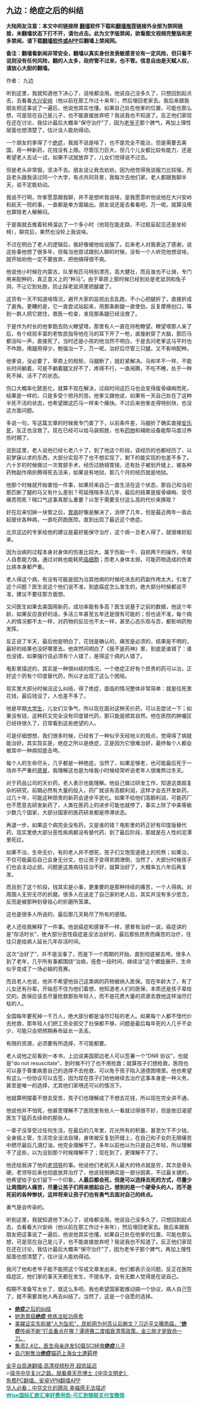  <!-- 面包屑导航 --> <h2>九边：绝症之后的纠结</h2> <p class="notice"><b>大陆网友注意：本文中的链接除 <a href="https://github.com/bannedbook/fanqiang" >翻墙</a>软件下载和<a href="https://github.com/killgcd/justmysocks/blob/master/README.md">翻墙推荐</a>链接外全部为禁网链接，未翻墙状态下打不开，请勿点击。此为文字版禁闻，欲看图文视频完整版和更多禁闻，请下载<a href="https://github.com/bannedbook/fanqiang">翻墙软件或APP</a>后翻墙上禁闻网。</p><p>备注：翻墙看新闻非常安全，翻墙以真实身份发表敏感言论有一定风险，但只看不说则没有任何风险，翻的人太多，政府管不过来，也不管。信息自由是天赋人权，请放心大胆的翻墙。</b></p>  <div class="entry"> <p>作者： 九边</p> <p id="summary">听到这里，我就知道他下决心了，说啥都没用。他说自己没多久了，只想回到起点去，去看看<a href="https://www.bannedbook.org/bnews/tag/%E5%A4%A7%E5%85%B4%E5%AE%89%E5%B2%AD/" class="st_tag internal_tag" rel="tag" title="标签 大兴安岭 下的日志">大兴安岭</a>（他以前在那工作过十来年），然后埋回老家去。我后来跟我朋友把这事说了一遍后，他说他其实也懂，如果自己处在他爹的位置，可能也那么想，可是现在自己是儿子，也不能直接放弃吧？我说我也不知道了。反正他们家现在还在讨论，我估计最后大概率‌‌“保守治疗‌‌”了，因为<a href="https://www.bannedbook.org/bnews/tag/%e8%80%81%e7%88%b7%e5%ad%90/" class="st_tag internal_tag" rel="tag" title="标签 老爷子 下的日志">老爷子</a>那个脾气，再加上理性层面也想清楚了，估计没人能劝得动。</p> <p>一个朋友的爹得了个<a href="https://www.bannedbook.org/bnews/tag/%E7%BB%9D%E7%97%87/" class="st_tag internal_tag" rel="tag" title="标签 绝症 下的日志">绝症</a>，我就不说是啥了，也不是完全不能治，但是需要去美国，用一种新药，花钱没有上限。尽管压力巨大，但几个儿女都比较有能力，还是希望老人去试一试，如果不试就放弃了，儿女们觉得说不过去。</p> <p>但是老头非常倔，坚决不去。朋友说让我去劝劝，因为他觉得我说服力比较强，而且老头跟我读过同一个大学，有点共同背景，我每次去他们家，老人都跟我聊半天，说不定能劝动。</p> <p>我说不行啊，你爹愿意跟我聊，并不是想听我说啥，是我愿意听他说他在大兴安岭和航天一院的事，一直都是单方面输出。朋友说还是去看看吧，万一呢，就算没用也算陪老人解解闷。</p> <p>于是我就去推着轮椅溜达了一个多小时（他现在能走路，不过稳妥起见还是坐轮椅），聊完后，果然也没轮上我说啥。</p> <p>不过在明白了老人的逻辑后，我好像被他给说服了。后来老人对我表达了感谢，说这些事他想了很多年，但每当他尝试跟别人聊的时候，没有一个人听完他想说啥，就开始劝他一定不要放弃，把他搞得很不爽。</p> <p>他说他小时候在内蒙古，队里有匹马特别漂亮，高大健壮，而且谁也不让骑，专门用来配种的，真正意义上的‌‌“种马‌‌”。由于草原上那时候已经到处是老鼠洞和兔子洞，不让它到处跑，防止踩老鼠洞里把腿崴了。</p> <p>这货有一天不知道啥情况，避开大家的监视出去乱跑，不小心把腿折了，直接折成了直角。更糟的是，它一直尝试站起来，用那条断腿一直使劲，反复摩擦创口，等到一群人把它摁住，兽医一检查，发现那条腿已经没救了。</p> <p>于是作为村长的他爹跑去防火瞭望塔，那里有人一直在持枪瞭望。瞭望塔那人来了后，有个经验丰富的老牧民指导他在马的耳下开了一枪，直接射穿了大脑，那匹马都没叫一声，直接死了。当时还是小孩的他当然不明白，于是去问老爹这马平时也不咋跑，用腿用得少，勉强治一下，万一呢，治好后尽管三只腿，又不影响配种。</p> <p>他爹说，没必要了，草原上的规矩，马腿断了，就赶紧解决。马和羊不一样，不能长时间躺着，可是不躺着腿又好不了，疼得不行，一直闹腾，不吃不睡，处于一种死不掉、活不了的状态。</p>  <p>伤口大概率化脓恶化，就算不现在解决，过段时间这匹马也会变得瘦骨嶙峋而死，结果是一样的，只是多受个把月的苦。他爹又跟他说，如果有一天自己处在了这种半死不活的状态，也希望跟这匹马一样来个痛快。不过后来他爹走得特别快，也没这方面问题。</p> <p>多说一句，写这篇文章的时候我专门查了下，以前条件差，马腿折了确实直接<span class='wp_keywordlink'><a href="https://www.bannedbook.org/bnews/topimagenews/20180409/925880.html" title="安乐死、自杀都有罪 无法解脱痛苦，反而陷入更悲惨的境地" target="_blank">安乐死</a></span>，反正也没救了。现在已经可以给马装假肢，也有<a href="https://www.bannedbook.org/bnews/tag/%e8%8d%af%e7%89%a9/" class="st_tag internal_tag" rel="tag" title="标签 药物 下的日志">药物</a>和辅助设备能帮马度过养伤时期了。</p> <p>说到这里，老人说他已经七老八十了，到了他这个阶段，该经历的也都经历了，以前梦寐以求的东西，大部分实现不了也不想实现了，剩下的能实现的也差不多了。六十岁的时候做过一次胃部手术，经历过肠镜胃镜，还有肚子被划开缝上，被各种药物副作用折腾得死去活来，如果说有地狱，那几个月的经历就是地狱。</p> <p>他那个时候就开始害怕一件事，如果将来自己一直生活在这个状态，那自己和当初那匹断了腿的马又有什么差别？苟延残喘多活几年，最后的结果是瘦骨嶙峋、受尽痛苦而死？喘口气这事真那么重要？以至于需要支付这么高的代价来换取？</p> <p>好在后来切掉一块胃之后，<a href="https://www.bannedbook.org/bnews/tag/%e8%83%83%e7%97%85/" class="st_tag internal_tag" rel="tag" title="标签 胃病 下的日志">胃病</a>好像是解决了，消停了几年，但是最近两年一直此起彼伏各种病，一直吃药跑医院，直到出现了最近这个绝症。</p> <p>北京这边的专家给他的建议是最好能保守治疗，这个病一旦老人得了，就很难好起来。</p> <p>因为治病的过程本身对身体的伤害比较大，属于伤敌一千、自损两千的操作，年轻人自愈能力强，通过对耗也能耗死<a href="https://www.bannedbook.org/bnews/tag/%e7%99%8c%e7%bb%86%e8%83%9e/" class="st_tag internal_tag" rel="tag" title="标签 癌细胞 下的日志">癌细胞</a>；而老人身体太弱，可能药物造成的伤害比病本身都严重。</p> <p>老人得这个病，有没有可能是因为治其他病的时候吃进去的药副作用太大，引发了这个问题？医生说这个他们说不准，到底癌症怎么发生的，绝大部分时候都说不准，建议不要往那方面想。</p> <p>又问医生如果去美国用新药，成功率能有多高？医生说基于之前的数据，他这个年龄，如果反应良好的话，多活三年甚至五年还是很有可能的；但也说不准，每个病人的情况都不太一样，对药物的反应也不太一样，甚至心态乐观与否，都影响药物发挥。</p> <p>反正说了半天，最后他是明白了，花钱是确认的，痛苦是必须的，结果是不明的，最好的结果也没好哪里去。他突然间明白了《我不是药神》里，到底是谁错了：谁也没错，如果强行说必须有个人错了，是得这个病的人错了。</p> <p>电影里描述的，其实是一种很纠结的情况，一个绝症正好有个昂贵的药可以治，正好这个药有个印度替代药，所以才出现了这么个困局。</p>  <p>现实里大部分时候没这么纠结，得了绝症，面临的情况整体非常简单：就是往死里花钱，最后钱没了，人也差不多了。</p> <p>他是早期<a href="https://www.bannedbook.org/bnews/tag/%e5%a4%a7%e5%ad%a6%e7%94%9f/" class="st_tag internal_tag" rel="tag" title="标签 大学生 下的日志">大学生</a>，儿女们又争气，所以现在面对这种天价药，可以去尝试一下；如果没有钱，这种药又完全没有印度替代药，那只能是顺其自然。他在医院的肿瘤区已经待很久了，日常看到这些绝望的人。</p> <p>可是仔细想想，我们很多时候，已经有了一种似乎天经地义的观点，觉得得了病就能治好。其实现实是，绝症之所以是绝症，正是因为它很难治好，最终每个人都会被其中一种病彻底击垮。</p> <p>每个人的生命尽头，几乎都是一种绝症。当然了，如果足够老，也可能最后死于一场并不严重的<a href="https://www.bannedbook.org/bnews/tag/%E6%84%9F%E5%86%92/" class="st_tag internal_tag" rel="tag" title="标签 感冒 下的日志">感冒</a>，我理解这也是为啥我小时候经常听说老年人很难熬过冬天。</p> <p>对于药品公司的天价药，老人表示也能理解。他自己做过研发工作，知道这类超复杂的研究，前期必然有大量的投入，药厂就该有高额利润，这样才会去开发新药，过几十年，可能这种昂贵的新药会逐步平民化。如果不给他们高额利润，可能药厂也不愿意去研发新药了，人类在医药上的进步可能也就停了，事实上除了中美等极少数几个国家，大部分国家的医药研发都是停滞状态。</p> <p>再退一步，如果这个病完全没有药，又是谁的错？电影里的药正好有印度版替代药，现实里绝大部分恶性疾病都没有替代药，到了最后阶段，那就是在人性的泥潭里死扛。</p> <p>如果不治，生命无价，有的老人并不想死，孩子们又饱受道德上的煎熬；如果治，不仅可能最后自己会身无分文，也让孩子变得贫困潦倒，当然了，大部分时候孩子们也会主动止损。问题是这类病往往治不好，就算治好了，大概率五六年后再复发。</p> <p>而且到了这个阶段，钱其实是小事，更重要的是那种持续的痛苦，一个人得病，对周围人无穷无尽的折磨。很多人在送走了自己家的老人后，其实并没有多少思念，反而是被那种刻骨铭心的折磨所笼罩。</p> <p>这也是很多人所说的，最后那几天耗尽了所有的感情。</p> <p>老人还给我解释了一件事。他说癌症和感冒不一样，感冒有治好一说，癌症讲的是‌‌“存活时长‌‌”，绝大部分恶性癌症是没法治好的，最后那些昂贵而痛苦的治疗，往往只是给病人延长几年存活时间。</p> <p>这次‌‌“治好了‌‌”，并不是没事了，而是下一个周期的开始，直到彻底被击垮。很多人到了老年，几乎所有事都围绕‌‌“治病，痊愈一段时间，继续治‌‌”这个螺旋展开，生命似乎变成了一场必输的竞赛。</p>  <p>而且老人也说，他并不希望他自己这类病的药物被纳入医保。现在年龄大了，有了儿女还有孙辈，开始忍不住为他们着想，他知道老人们的医保，本质还是孩子辈给交的。医保应该去尽量抢救那些年轻人，而不是花费大量的资源去救他这样油尽灯枯的人。</p> <p>全国每年要死掉一千万人，绝大部分都是油尽灯枯的老人。如果每个人都不惜代价去抢救，那年轻人们把工资全部交了社保都不够，问题是最后每年死的人几乎不会少，可能只会把预期寿命延长一丢丢。</p> <p>有限的资源，必须要有所选择，不可能都要。</p> <p>老人说他之前看到一本书，上边说美国那边老人可以签署一个‌‌“DNR 协议‌‌”，也就是‌‌“do not resuscitate‌‌”，到时候不行了也不用抢救；就算孩子们想抢救，医院也可以基于尊重病患自己的选择不去抢救，可以免于孩子陷入道德困境里。他也希望有这么一份协议可以去签，因为现在孩子们劝他继续去治疗这事本身是一种义务，甚至是唯一的选择，尤其他们家境还可以的情况下。</p> <p>他就算明摆着不想去受苦，孩子们也理解成了不想去花钱，所以现在完全讲不通。</p> <p>他说他并不怕死，他甚至理解不了医院里有些人一看就过得很不好，但是依旧渴望医生下猛药去续命的那些人。</p> <p>一辈子没享受过任何生活，在最后的几年里，花光所有的积蓄，甚至欠下不少钱，全身插上管，生活完全没法自理，身体被反复划开缝上，在自己和子女的无限痛苦中燃尽最后几滴灯油，他完全理解不了。多年以前他以为只是自己年轻，所以理解不了这些，以为没到那个时候理解不了；现在到了，更理解不了了。</p> <p>他还给我讲了他的<a href="https://www.bannedbook.org/bnews/tag/%e8%80%81%e9%a2%86%e5%af%bc/" class="st_tag internal_tag" rel="tag" title="标签 老领导 下的日志">老领导</a>的事。他说他们老航天人最大的特点就是穷，其次是骨头硬。老领导后来也彻底放弃治疗了，他说钱倒确实是一部分因素，不过最关键的，他希望给子女们留下一个印象，<strong>人最后都会死，但是可以选择去死的方式，尽量少让周围的人痛苦，尽量让孩子们将来想起自己，想到的是一个硬骨头的人，而不是死前的各种惨状，这样将来让孩子们也有勇气去面对自己的终点。</strong></p> <p>勇气是会传染的。</p> <p>听到这里，我就知道他下决心了，说啥都没用。他说自己没多久了，只想回到起点去，去看看大兴安岭（他以前在那工作过十来年），然后埋回老家去。我后来跟我朋友把这事说了一遍后，他说他其实也懂，如果自己处在他爹的位置，可能也那么想，可是现在自己是儿子，也不能直接放弃吧？我说我也不知道了。反正他们家现在还在讨论，我估计最后大概率‌‌“保守治疗‌‌”了，因为老爷子那个脾气，再加上理性层面也想清楚了，估计没人能劝得动。</p> <p>我问了他和老爷子能不能把这个写成文章发出来，他们都表示没问题，反正在医院癌症区，他们家的事天天都在发生，不提名字，会有无数人觉得是在说自己。</p>  <p>假期不准备写太长了，就这么多吧。我也希望国家能推动搞一个协议，病人自己签了，就不需要其他人再去纠结了。当然了，这是一个自愿的选择。</p> <div id="taboola-mid-1"></div>  <ul class='op-related-articles' title='相关阅读'> <li><a href='https://www.bannedbook.org/bnews/ssgc/20221010/1795538.html' target='_blank'><b>绝症</b>之后的纠结</a></li> <li><a href='https://www.bannedbook.org/bnews/aomi/supernatural/20220804/1766865.html' target='_blank'>她患胃癌<b>绝症</b> 修炼法轮功痊愈</a></li> <li><a href='https://www.bannedbook.org/bnews/bannedvideo/20220519/1734700.html' target='_blank'>美媒证实东航被“人为坠机”，民航网为何否认后删文？习近平又曝患癌，“<b>绝症</b>传闻不断”打击重点在哪？谭德赛二度唱衰清零政策，金三胖才是致命一刀。</a></li> <li><a href='https://www.bannedbook.org/bnews/funmedia/20220509/1730347.html' target='_blank'>集资2.4亿，医生母亲连发50篇SCI拯救<b>绝症</b>儿子</a></li> <li><a href='https://www.bannedbook.org/bnews/cbnews/20220429/1726049.html' target='_blank'>自己制售治<b>绝症</b>猫药上海女士遭羁押</a></li> </ul> <p class="texttj"> <a href="https://github.com/bannedbook/fanqiang/wiki/V2ray%E6%9C%BA%E5%9C%BA" target="_blank">全平台高速翻墙:高清视频秒开,超低延迟</a><br/> 🔥<a href="https://www.bannedbook.org/bnews/comments/20220808/1768773.html" target="_blank">探寻中华复兴之路，就看章天亮博士《中华文明史》</a><br/> <a href="https://github.com/bannedbook/fanqiang/wiki/%E7%A6%81%E9%97%BB%E7%BD%91%E5%AE%89%E5%8D%93%E7%BF%BB%E5%A2%99%E6%96%B0%E9%97%BBAPP" target="_blank">免费PC翻墙、安卓VPN翻墙APP</a><br/> <a href="https://www.bannedbook.org/bnews/comments/20220220/1694796.html" target="_blank">华人必看：中华文化的飓风 幸福感无法描述</a><br/> <b onclick="window.open('https://wise.prf.hn/click/camref:1011lqFCW/creativeref:1011l61212')" style="cursor:pointer;color:#00A191;text-decoration:underline;font-weight: bold;">Wise国际汇款汇率好费用低-可汇到银联支付宝微信</b> </p><p class="src-info">　 </p><a name='sharetosocial'></a> <div style="margin-bottom:5px;padding-bottom:5px;clear:both"> <div id="archive-pix-1" class="banner-ads"> <!-- AuctionX Display platform tag START --> <div id="27602x728x90x621x_ADSLOT1" clicktrack="%%CLICK_URL_ESC%%"></div>  <!-- AuctionX Display platform tag END --> </div> <div id="archive-pix-2" class="banner-ads"> <!-- AuctionX Display platform tag START --> <div id="27556x300x250x621x_ADSLOT1" clicktrack="%%CLICK_URL_ESC%%" style="margin:0 auto;text-align:center"></div>  <!-- AuctionX Display platform tag END --> </div> </div>  <div id="archive-pix-1" class="banner-ads"> <!-- AuctionX Display platform tag START --> <div id="27603x728x90x621x_ADSLOT1" clicktrack="%%CLICK_URL_ESC%%"></div>  <!-- AuctionX Display platform tag END --> </div> </div><!--END ENTRY--> 